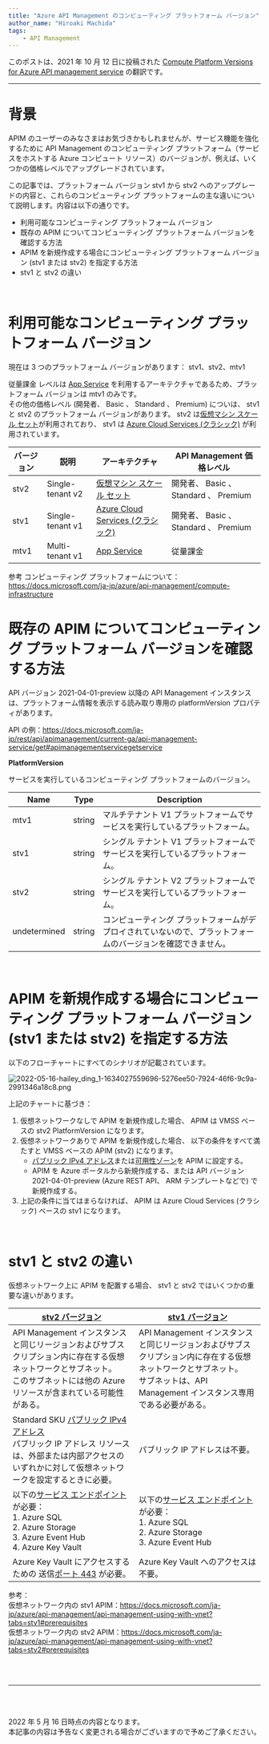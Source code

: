 ```yaml
---
title: "Azure API Management のコンピューティング プラットフォーム バージョン"
author_name: "Hiroaki Machida"
tags:
    - API Management
---
```


このポストは、2021 年 10 月 12 日に投稿された [Compute Platform Versions for Azure API management service](https://techcommunity.microsoft.com/t5/azure-paas-blog/compute-platform-versions-for-azure-api-management-service/ba-p/2836971) の翻訳です。

<hr />

# 背景

APIM のユーザーのみなさまはお気づきかもしれませんが、サービス機能を強化するために API Management のコンピューティング プラットフォーム（サービスをホストする Azure コンピュート リソース）のバージョンが、例えば、いくつかの価格レベルでアップグレードされています。

この記事では、プラットフォーム バージョン stv1 から stv2 へのアップグレードの内容と、これらのコンピューティング プラットフォームの主な違いについて説明します。内容は以下の通りです。

- 利用可能なコンピューティング プラットフォーム バージョン
- 既存の APIM についてコンピューティング プラットフォーム バージョンを確認する方法
- APIM を新規作成する場合にコンピューティング プラットフォーム バージョン (stv1 または stv2) を指定する方法
- stv1 と stv2 の違い
<br />

# 利用可能なコンピューティング プラットフォーム バージョン

現在は 3 つのプラットフォーム バージョンがあります： stv1、stv2、mtv1

従量課金 レベルは [App Service](https://docs.microsoft.com/ja-jp/azure/app-service/overview) を利用するアーキテクチャであるため、プラットフォーム バージョンは mtv1 のみです。<br />
その他の価格レベル (開発者、 Basic 、 Standard 、 Premium) についは、 stv1 と stv2 のプラットフォーム バージョンがあります。 stv2 は[仮想マシン スケール セット](https://docs.microsoft.com/ja-jp/azure/virtual-machine-scale-sets/overview)が利用されており、 stv1 は [Azure Cloud Services (クラシック)](https://docs.microsoft.com/ja-jp/azure/cloud-services/cloud-services-choose-me) が利用されています。


| バージョン | 説明 | アーキテクチャ | API Management 価格レベル |
|--|--|--|--|
| stv2 | Single-tenant v2 | [仮想マシン スケール セット](https://docs.microsoft.com/ja-jp/azure/virtual-machine-scale-sets/overview) | 開発者、 Basic 、 Standard 、 Premium |
| stv1 | Single-tenant v1 | [Azure Cloud Services (クラシック)](https://docs.microsoft.com/ja-jp/azure/cloud-services/cloud-services-choose-me) | 開発者、 Basic 、 Standard 、 Premium |
| mtv1 | Multi-tenant v1 | [App Service](https://docs.microsoft.com/ja-jp/azure/app-service/overview) | 従量課金 |

参考 コンピューティング プラットフォームについて：https://docs.microsoft.com/ja-jp/azure/api-management/compute-infrastructure
<br />

# 既存の APIM についてコンピューティング プラットフォーム バージョンを確認する方法
API バージョン 2021-04-01-preview 以降の API Management インスタンスは、プラットフォーム情報を表示する読み取り専用の platformVersion プロパティがあります。

API の例：https://docs.microsoft.com/ja-jp/rest/api/apimanagement/current-ga/api-management-service/get#apimanagementservicegetservice

**PlatformVersion**

サービスを実行しているコンピューティング プラットフォームのバージョン。

| Name | Type | Description |
|--|--|--|
| mtv1 | string | マルチテナント V1 プラットフォームでサービスを実行しているプラットフォーム。 |
| stv1 | string | シングル テナント V1 プラットフォームでサービスを実行しているプラットフォーム。 |
| stv2 | string | シングル テナント V2 プラットフォームでサービスを実行しているプラットフォーム。 |
| undetermined | string | コンピューティング プラットフォームがデプロイされていないので、プラットフォームのバージョンを確認できません。 |
<br />

# APIM を新規作成する場合にコンピューティング プラットフォーム バージョン (stv1 または stv2) を指定する方法

以下のフローチャートにすべてのシナリオが記載されています。

![2022-05-16-hailey_ding_1-1634027559696-5276ee50-7924-46f6-9c9a-2991346a18c8.png]({{site.baseurl}}/media/2022/05/2022-05-16-hailey_ding_1-1634027559696-5276ee50-7924-46f6-9c9a-2991346a18c8.png)

上記のチャートに基づき：
1. 仮想ネットワークなしで APIM を新規作成した場合、 APIM は VMSS ベースの stv2 PlatformVersion になります。
2. 仮想ネットワークありで APIM を新規作成した場合、 以下の条件をすべて満たすと VMSS ベースの APIM (stv2) になります。
   - [パブリック IPv4 アドレス](https://docs.microsoft.com/ja-jp/azure/virtual-network/ip-services/public-ip-addresses#standard)または[可用性ゾーン](https://docs.microsoft.com/ja-jp/azure/api-management/zone-redundancy)を APIM に設定する。
   - APIM を Azure ポータルから新規作成する、または API バージョン 2021-04-01-preview (Azure REST API、 ARM テンプレートなどで) で新規作成する。
3. 上記の条件に当てはまらなければ、 APIM は Azure Cloud Services (クラシック) ベースの stv1 になります。
<br />

# stv1 と stv2 の違い

仮想ネットワーク上に APIM を配置する場合、 stv1 と stv2 ではいくつかの重要な違いがあります。 


| [stv2 バージョン](https://docs.microsoft.com/ja-jp/azure/api-management/api-management-using-with-vnet?tabs=stv2#prerequisites) | [stv1 バージョン](https://docs.microsoft.com/en-us/azure/api-management/api-management-using-with-vnet?tabs=stv1#prerequisites) |
|--|--|
| API Management インスタンスと同じリージョンおよびサブスクリプション内に存在する仮想ネットワークとサブネット。<br />このサブネットには他の Azure リソースが含まれている可能性がある。 | API Management インスタンスと同じリージョンおよびサブスクリプション内に存在する仮想ネットワークとサブネット。<br />サブネットは、API Management インスタンス専用である必要がある。 |
| Standard SKU [パブリック IPv4 アドレス](https://docs.microsoft.com/ja-jp/azure/virtual-network/ip-services/public-ip-addresses#standard)<br />パブリック IP アドレス リソースは、外部または内部アクセスのいずれかに対して仮想ネットワークを設定するときに必要。  | パブリック IP アドレスは不要。 |
| 以下の[サービス エンドポイント](https://docs.microsoft.com/ja-jp/azure/api-management/api-management-using-with-vnet?tabs=stv2#troubleshooting)が必要：<br />1. Azure SQL<br />2. Azure Storage<br />3. Azure Event Hub<br />4. Azure Key Vault | 以下の[サービス エンドポイント](https://docs.microsoft.com/ja-jp/azure/api-management/api-management-using-with-vnet?tabs=stv1#troubleshooting)が必要：<br />1. Azure SQL<br />2. Azure Storage<br />3. Azure Event Hub<br /> |
| Azure Key Vault にアクセスするための 送信[ポート 443](https://docs.microsoft.com/ja-jp/azure/api-management/api-management-using-with-vnet?tabs=stv2#required-ports) が必要。  | Azure Key Vault へのアクセスは不要。 |


参考：<br />
仮想ネットワーク内の stv1 APIM：https://docs.microsoft.com/ja-jp/azure/api-management/api-management-using-with-vnet?tabs=stv1#prerequisites <br />仮想ネットワーク内の stv2 APIM：https://docs.microsoft.com/ja-jp/azure/api-management/api-management-using-with-vnet?tabs=stv2#prerequisites


<br>
<br>

---

<br>
<br>

2022 年 5 月 16 日時点の内容となります。<br>
本記事の内容は予告なく変更される場合がございますので予めご了承ください。

<br>
<br>
